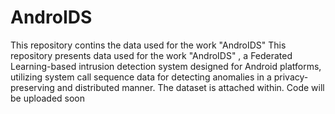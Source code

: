 # AndroIDS
This repository contins the data used for the work "AndroIDS" 
This repository presents data used for the work "AndroIDS" , a Federated Learning-based intrusion detection system designed for Android platforms, utilizing system call sequence data for detecting anomalies in a privacy-preserving and distributed manner.
The dataset is attached within.
Code will be uploaded soon


